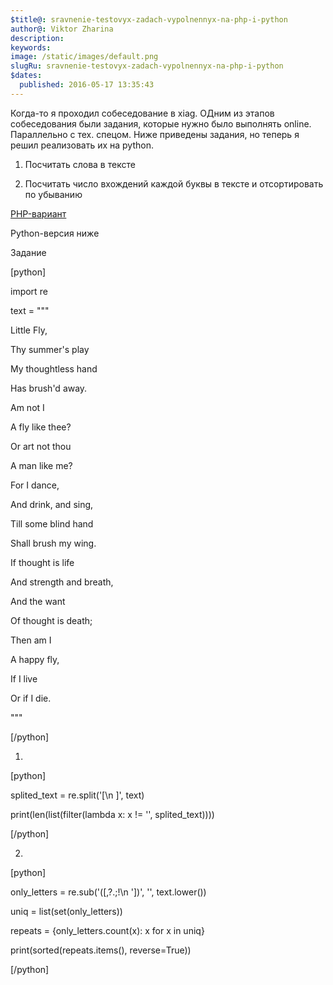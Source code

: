 ```yaml
---
$title@: sravnenie-testovyx-zadach-vypolnennyx-na-php-i-python
author@: Viktor Zharina
description: 
keywords: 
image: /static/images/default.png
slugRu: sravnenie-testovyx-zadach-vypolnennyx-na-php-i-python
$dates:
  published: 2016-05-17 13:35:43
---
```

Когда-то я проходил собеседование в xiag. ОДним из этапов собеседования были задания, которые нужно было выполнять online. Параллельно с тех. спецом. Ниже приведены задания, но теперь я решил реализовать их на python.

1. Посчитать слова в тексте

2. Посчитать число вхождений каждой буквы в тексте и отсортировать по убыванию



<a href="http://viktor.zharina.info/razvitie/sobesedovanie-s-xiag/" target="_blank">PHP-вариант</a>

Python-версия ниже

Задание

[python]

import re



text = &quot;&quot;&quot;

Little Fly,

Thy summer's play

My thoughtless hand

Has brush'd away.

 

Am not I

A fly like thee?

Or art not thou

A man like me?

 

For I dance,

And drink, and sing,

Till some blind hand

Shall brush my wing.

 

If thought is life

And strength and breath,

And the want

Of thought is death;

 

Then am I

A happy fly,

If I live

Or if I die.

&quot;&quot;&quot;

[/python]



1.

[python]

splited_text = re.split('[\n ]', text)

print(len(list(filter(lambda x: x != '', splited_text))))

[/python]



2.

[python]

only_letters = re.sub('([,?.;!\n \'])', '', text.lower())

uniq = list(set(only_letters))

repeats = {only_letters.count(x): x for x in uniq}

print(sorted(repeats.items(), reverse=True))

[/python]